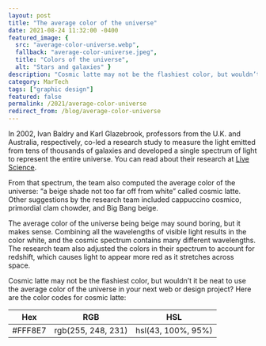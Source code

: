 ```yaml
---
layout: post
title: "The average color of the universe"
date: 2021-08-24 11:32:00 -0400
featured_image: {
  src: "average-color-universe.webp",
  fallback: "average-color-universe.jpeg",
  title: "Colors of the universe",
  alt: "Stars and galaxies" }
description: "Cosmic latte may not be the flashiest color, but wouldn’t it be neat to use the average color of the universe in your next project?"
category: MarTech
tags: ["graphic design"]
featured: false
permalink: /2021/average-color-universe
redirect_from: /blog/average-color-universe
---
```


In 2002, Ivan Baldry and Karl Glazebrook, professors from the U.K. and Australia, respectively, co-led a research study to measure the light emitted from tens of thousands of galaxies and developed a single spectrum of light to represent the entire universe. You can read about their research at [Live Science](https://www.livescience.com/average-color-of-universe.html).

From that spectrum, the team also computed the average color of the universe: “a beige shade not too far off from white” called cosmic latte. Other suggestions by the research team included cappuccino cosmico, primordial clam chowder, and Big Bang beige.

The average color of the universe being beige may sound boring, but it makes sense. Combining all the wavelengths of visible light results in the color white, and the cosmic spectrum contains many different wavelengths. The research team also adjusted the colors in their spectrum to account for redshift, which causes light to appear more red as it stretches across space.

Cosmic latte may not be the flashiest color, but wouldn’t it be neat to use the average color of the universe in your next web or design project? Here are the color codes for cosmic latte:

<table>
	<thead>
		<tr>
			<th>Hex</th>
			<th>RGB</th>
			<th>HSL</th>
		</tr>
	</thead>
	<tbody>
		<tr>
			<td data-table-heading="Hex">#FFF8E7</td>
			<td data-table-heading="RGB">rgb(255, 248, 231)</td>
			<td data-table-heading="HSL">hsl(43, 100%, 95%)</td>
		</tr>
	</tbody>
</table>